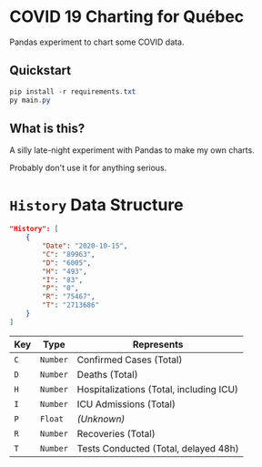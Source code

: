 # COVID 19 Charting for Québec

Pandas experiment to chart some COVID data.

## Quickstart

```powershell
pip install -r requirements.txt
py main.py
```

## What is this?

A silly late-night experiment with Pandas to make my own charts.

Probably don't use it for anything serious.

# `History` Data Structure

```json
"History": [
    {
        "Date": "2020-10-15",
        "C": "89963",
        "D": "6005",
        "H": "493",
        "I": "83",
        "P": "0",
        "R": "75467",
        "T": "2713686"
    }
]
```

| Key | Type | Represents |
|-|-|-|
|`C`| `Number` | Confirmed Cases (Total) |
|`D`| `Number` | Deaths (Total) |
|`H`| `Number` | Hospitalizations (Total, including ICU) |
|`I`| `Number` | ICU Admissions (Total) |
|`P`| `Float`  | _(Unknown)_ |
|`R`| `Number` | Recoveries (Total) |
|`T`| `Number` | Tests Conducted (Total, delayed 48h) |
